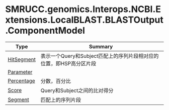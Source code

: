 ﻿
# SMRUCC.genomics.Interops.NCBI.Extensions.LocalBLAST.BLASTOutput.ComponentModel

|Type|Summary|
|----|-------|
|[HitSegment](./HitSegment.md)|表示一个Query和Subject匹配上的序列片段相对应的位置，即HSP高分区片段|
|[Parameter](./Parameter.md)||
|[Percentage](./Percentage.md)|分数，百分比|
|[Score](./Score.md)|Query和Subject之间的比对得分|
|[Segment](./Segment.md)|匹配上的序列片段|

